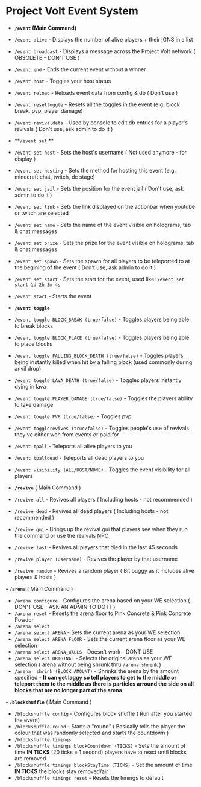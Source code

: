 # Project Volt Event System

- **`/event` (Main Command)**
 - `/event alive` - Displays the number of alive players + their IGNS in a list
 - `/event broadcast` - Displays a message across the Project Volt network ( OBSOLETE - DON'T USE )
 - `/event end` - Ends the current event without a winner
 - `/event host` - Toggles your host status
 - `/event reload` - Reloads event data from config & db ( Don't use )
 - `/event resettoggle` - Resets all the toggles in the event (e.g. block break, pvp, player damage)
 - `/event revivaldata` - Used by console to edit db entries for a player's revivals ( Don't use, ask admin to do it )
 - **`/event set` **
  - `/event set host` - Sets the host's username ( Not used anymore - for display )
  - `/event set hosting` - Sets the method for hosting this event (e.g. minecraft chat, twitch, dc stage)
  - `/event set jail` - Sets the position for the event jail ( Don't use, ask admin to do it )
  - `/event set link` - Sets the link displayed on the actionbar when youtube or twitch are selected
  - `/event set name` - Sets the name of the event visible on holograms, tab & chat messages
  - `/event set prize` - Sets the prize for the event visible on holograms, tab & chat messages
  - `/event set spawn` - Sets the spawn for all players to be teleported to at the begining of the event ( Don't use, ask admin to do it )
  - `/event set start` - Sets the start for the event, used like: `/event set start 1d 2h 3m 4s`
 - `/event start` - Starts the event
 - **`/event toggle`**
  - `/event toggle BLOCK_BREAK (true/false)` - Toggles players being able to break blocks
  - `/event toggle BLOCK_PLACE (true/false)` - Toggles players being able to place blocks
  - `/event toggle FALLING_BLOCK_DEATH (true/false)` - Toggles players being instantly killed when hit by a falling block (used commonly during anvil drop)
  - `/event toggle LAVA_DEATH (true/false)` - Toggles players instantly dying in lava
  - `/event toggle PLAYER_DAMAGE (true/false)` - Toggles the players ability to take damage
  - `/event toggle PVP (true/false)` - Toggles pvp
 - `/event togglerevives (true/false)` - Toggles people's use of revivals they've either won from events or paid for
 - `/event tpall` - Teleports all alive players to you
 - `/event tpalldead` - Teleports all dead players to you
 - `/event visibility (ALL/HOST/NONE)` - Toggles the event visibility for all players

- **`/revive`** ( Main Command )
 - `/revive all` - Revives all players ( Including hosts - not recommended )
 - `/revive dead` - Revives all dead players ( Including hosts - not recommended )
 - `/revive gui` - Brings up the revival gui that players see when they run the command or use the revivals NPC
 - `/revive last` - Revives all players that died in the last 45 seconds
 - `/revive player (Username)` - Revives the player by that username
 - `/revive random` - Revives a random player ( Bit buggy as it includes alive players & hosts )

**- `/arena`** ( Main Command )
 - `/arena configure` - Configures the arena based on your WE selection ( DON'T USE - ASK AN ADMIN TO DO IT )
 - `/arena reset` - Resets the arena floor to Pink Concrete & Pink Concrete Powder
 - `/arena select`
  - `/arena select ARENA` - Sets the current arena as your WE selection
  - `/arena select ARENA_FLOOR` - Sets the current arena floor as your WE selection
  - `/arena select ARENA_WALLS` - Doesn't work - DONT USE
  - `/arena select ORIGINAL` - Selects the original arena as your WE selection ( arena without being shrunk thru `/arena shrink` )
 - `/arena  shrink (BLOCK AMOUNT)` - Shrinks the arena by the amount specified - **It can get laggy so tell players to get to the middle or teleport them to the middle as there is particles arround the side on all blocks that are no longer part of the arena**

**- `/blockshuffle`** ( Main Command )
 - `/blockshuffle config` - Configures block shuffle ( Run after you started the event)
 - `/blockshuffle round` - Starts a "round" ( Basically tells the player the colour that was randomly selected and starts the countdown )
 - `/blockshuffle timings`
  - `/blockshuffle timings blockCountdown (TICKS)` - Sets the amount of time **IN TICKS** (20 ticks = 1 second) players have to react until blocks are removed 
  - `/blockshuffle timings blockStayTime (TICKS)` - Set the amount of time **IN TICKS** the blocks stay removed/air
  - `/blockshuffle timings reset` - Resets the timings to default 
